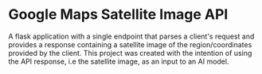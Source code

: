 # Google Maps Satellite Image API

A flask application with a single endpoint that parses a client's request and provides a response containing a satellite image of the region/coordinates provided by the client. 
This project was created with the intention of using the API response, i.e the satellite image, as an input to an AI model.
